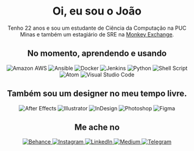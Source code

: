 <center>
	<h1> Oi, eu sou o João </h1> Tenho 22 anos e sou um estudante de Ciência da Computação na PUC Minas e também um estagiário de SRE na <a href="https://monkey.exchange">Monkey Exchange</a>. <br>
	<h2>No momento, aprendendo e usando</h2>
	<p>
		<a target="_blank">
			<img alt="Amazon AWS" src="https://img.shields.io/badge/AWS-FF9900?style=for-the-badge&logo=amazonaws&logoColor=white" />
		</a>
		<a target="_blank">
			<img alt="Ansible" src="https://img.shields.io/badge/Ansible-000000?style=for-the-badge&logo=ansible&logoColor=white" />
		</a>
		<a target="_blank">
			<img alt="Docker" src="https://img.shields.io/badge/Docker-2CA5E0?style=for-the-badge&logo=docker&logoColor=white" />
		</a>
		<a target="_blank">
			<img alt="Jenkins" src="https://img.shields.io/badge/Jenkins-D24939?style=for-the-badge&logo=Jenkins&logoColor=white" />
		</a>
		<a target="_blank">
			<img alt="Python" src="https://img.shields.io/badge/Python-3776AB?style=for-the-badge&logo=python&logoColor=white" />
		</a>
		<a target="_blank">
			<img alt="Shell Script" src="https://img.shields.io/badge/Shell_Script-121011?style=for-the-badge&logo=gnu-bash&logoColor=white" />
		</a>
		<br>
		<a target="_blank">
			<img alt="Atom" src="https://img.shields.io/badge/Atom-66595C?style=for-the-badge&logo=Atom&logoColor=white" />
		</a>
		<a target="_blank">
			<img alt="Visual Studio Code" src="https://img.shields.io/badge/Visual_Studio_Code-0078D4?style=for-the-badge&logo=visual%20studio%20code&logoColor=white" />
		</a>
	<h2>Também sou um designer no meu tempo livre.</h2>
	<p>
		<a target="_blank">
			<img alt="After Effects" src="https://img.shields.io/badge/Adobe%20after%20affects-CF96FD?style=for-the-badge&logo=Adobe%20after%20effects&logoColor=black" />
		</a>
		<a target="_blank">
			<img alt="Illustrator" src="https://img.shields.io/badge/Adobe%20Illustrator-FF9A00?style=for-the-badge&logo=adobe%20illustrator&logoColor=white" />
		</a>
		<a target="_blank">
			<img alt="InDesign" src="https://img.shields.io/badge/Adobe%20InDesign-FF3366?style=for-the-badge&logo=Adobe%20InDesign&logoColor=white" />
		</a>
		<a target="_blank">
			<img alt="Photoshop" src="https://img.shields.io/badge/Adobe%20Photoshop-31A8FF?style=for-the-badge&logo=Adobe%20Photoshop&logoColor=white" />
		</a>
		<a target="_blank">
			<img alt="Figma" src="https://img.shields.io/badge/Figma-F24E1E?style=for-the-badge&logo=figma&logoColor=white" />
		</a>
	</p>
	<h2>Me ache no</h2>
	<p>
		<a href="https://www.behance.net/jpocruz" target="_blank">
			<img alt="Behance" src="https://img.shields.io/badge/Behance-0054F7?style=for-the-badge&logo=behance&logoColor=white" />
		</a>
		<a href="http://instagram.com/jpoc10" target="_blank">
			<img alt="Instagram" src="https://img.shields.io/badge/Instagram-E4405F?style=for-the-badge&logo=instagram&logoColor=white" />
		</a>
		<a href="https://www.linkedin.com/in/jpocruz/" target="_blank">
			<img alt="LinkedIn" src="https://img.shields.io/badge/LinkedIn-0077B5?style=for-the-badge&logo=linkedin&logoColor=white" />
		</a>
		<a href="https://medium.com/@jpoCruz" target="_blank">
			<img alt="Medium" src="https://img.shields.io/badge/Medium-12100E?style=for-the-badge&logo=medium&logoColor=white" />
		</a>
		<a href="https://telegram.me/jpocruz/" target="_blank">
			<img alt="Telegram" src="https://img.shields.io/badge/Telegram-2CA5E0?style=for-the-badge&logo=telegram&logoColor=white" />
		</a>
	</p>
